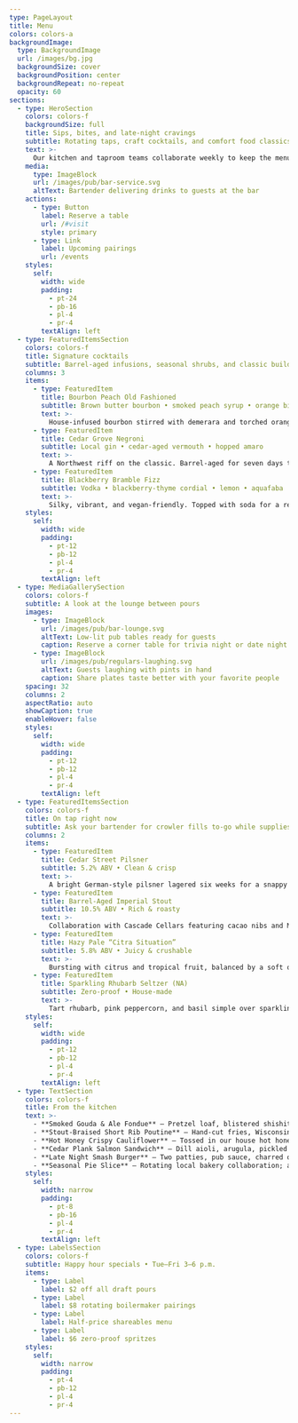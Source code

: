 ```yaml
---
type: PageLayout
title: Menu
colors: colors-a
backgroundImage:
  type: BackgroundImage
  url: /images/bg.jpg
  backgroundSize: cover
  backgroundPosition: center
  backgroundRepeat: no-repeat
  opacity: 60
sections:
  - type: HeroSection
    colors: colors-f
    backgroundSize: full
    title: Sips, bites, and late-night cravings
    subtitle: Rotating taps, craft cocktails, and comfort food classics made from scratch.
    text: >-
      Our kitchen and taproom teams collaborate weekly to keep the menu fresh. From vegan-friendly shareables to barrel-aged specialties, everything is designed to mix, match, and linger over.
    media:
      type: ImageBlock
      url: /images/pub/bar-service.svg
      altText: Bartender delivering drinks to guests at the bar
    actions:
      - type: Button
        label: Reserve a table
        url: /#visit
        style: primary
      - type: Link
        label: Upcoming pairings
        url: /events
    styles:
      self:
        width: wide
        padding:
          - pt-24
          - pb-16
          - pl-4
          - pr-4
        textAlign: left
  - type: FeaturedItemsSection
    colors: colors-f
    title: Signature cocktails
    subtitle: Barrel-aged infusions, seasonal shrubs, and classic builds with our twist.
    columns: 3
    items:
      - type: FeaturedItem
        title: Bourbon Peach Old Fashioned
        subtitle: Brown butter bourbon • smoked peach syrup • orange bitters
        text: >-
          House-infused bourbon stirred with demerara and torched orange peel. Served over a king cube with a smoked rosemary garnish.
      - type: FeaturedItem
        title: Cedar Grove Negroni
        subtitle: Local gin • cedar-aged vermouth • hopped amaro
        text: >-
          A Northwest riff on the classic. Barrel-aged for seven days to soften the edges and finished with a grapefruit twist.
      - type: FeaturedItem
        title: Blackberry Bramble Fizz
        subtitle: Vodka • blackberry-thyme cordial • lemon • aquafaba
        text: >-
          Silky, vibrant, and vegan-friendly. Topped with soda for a refreshing spritz that pairs beautifully with fried bites.
    styles:
      self:
        width: wide
        padding:
          - pt-12
          - pb-12
          - pl-4
          - pr-4
        textAlign: left
  - type: MediaGallerySection
    colors: colors-f
    subtitle: A look at the lounge between pours
    images:
      - type: ImageBlock
        url: /images/pub/bar-lounge.svg
        altText: Low-lit pub tables ready for guests
        caption: Reserve a corner table for trivia night or date night
      - type: ImageBlock
        url: /images/pub/regulars-laughing.svg
        altText: Guests laughing with pints in hand
        caption: Share plates taste better with your favorite people
    spacing: 32
    columns: 2
    aspectRatio: auto
    showCaption: true
    enableHover: false
    styles:
      self:
        width: wide
        padding:
          - pt-12
          - pb-12
          - pl-4
          - pr-4
        textAlign: left
  - type: FeaturedItemsSection
    colors: colors-f
    title: On tap right now
    subtitle: Ask your bartender for crowler fills to-go while supplies last.
    columns: 2
    items:
      - type: FeaturedItem
        title: Cedar Street Pilsner
        subtitle: 5.2% ABV • Clean & crisp
        text: >-
          A bright German-style pilsner lagered six weeks for a snappy finish. Enjoy with our giant soft pretzel and beer cheese.
      - type: FeaturedItem
        title: Barrel-Aged Imperial Stout
        subtitle: 10.5% ABV • Rich & roasty
        text: >-
          Collaboration with Cascade Cellars featuring cacao nibs and Madagascar vanilla. Perfect nightcap alongside chocolate pot de crème.
      - type: FeaturedItem
        title: Hazy Pale “Citra Situation”
        subtitle: 5.8% ABV • Juicy & crushable
        text: >-
          Bursting with citrus and tropical fruit, balanced by a soft oat body. Try it with our crispy fish tacos and chile-lime crema.
      - type: FeaturedItem
        title: Sparkling Rhubarb Seltzer (NA)
        subtitle: Zero-proof • House-made
        text: >-
          Tart rhubarb, pink peppercorn, and basil simple over sparkling water. Garnished with candied ginger for a grown-up sipper.
    styles:
      self:
        width: wide
        padding:
          - pt-12
          - pb-12
          - pl-4
          - pr-4
        textAlign: left
  - type: TextSection
    colors: colors-f
    title: From the kitchen
    text: >-
      - **Smoked Gouda & Ale Fondue** — Pretzel loaf, blistered shishitos, and pickled vegetables.
      - **Stout-Braised Short Rib Poutine** — Hand-cut fries, Wisconsin curds, gravy, fried herbs.
      - **Hot Honey Crispy Cauliflower** — Tossed in our house hot honey with scallion ranch.
      - **Cedar Plank Salmon Sandwich** — Dill aioli, arugula, pickled red onion, brioche.
      - **Late Night Smash Burger** — Two patties, pub sauce, charred onions, choice of fries or salad.
      - **Seasonal Pie Slice** — Rotating local bakery collaboration; ask what’s fresh!
    styles:
      self:
        width: narrow
        padding:
          - pt-8
          - pb-16
          - pl-4
          - pr-4
        textAlign: left
  - type: LabelsSection
    colors: colors-f
    subtitle: Happy hour specials • Tue–Fri 3–6 p.m.
    items:
      - type: Label
        label: $2 off all draft pours
      - type: Label
        label: $8 rotating boilermaker pairings
      - type: Label
        label: Half-price shareables menu
      - type: Label
        label: $6 zero-proof spritzes
    styles:
      self:
        width: narrow
        padding:
          - pt-4
          - pb-12
          - pl-4
          - pr-4
---
```

